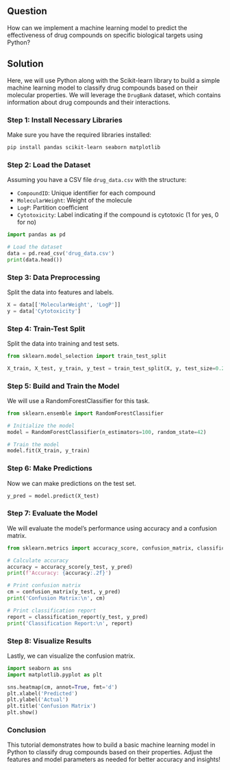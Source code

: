 ## Question
How can we implement a machine learning model to predict the effectiveness of drug compounds on specific biological targets using Python?

## Solution

Here, we will use Python along with the Scikit-learn library to build a simple machine learning model to classify drug compounds based on their molecular properties. We will leverage the `DrugBank` dataset, which contains information about drug compounds and their interactions.

### Step 1: Install Necessary Libraries

Make sure you have the required libraries installed:

```bash
pip install pandas scikit-learn seaborn matplotlib
```

### Step 2: Load the Dataset

Assuming you have a CSV file `drug_data.csv` with the structure:
- `CompoundID`: Unique identifier for each compound
- `MolecularWeight`: Weight of the molecule
- `LogP`: Partition coefficient
- `Cytotoxicity`: Label indicating if the compound is cytotoxic (1 for yes, 0 for no)

```python
import pandas as pd

# Load the dataset
data = pd.read_csv('drug_data.csv')
print(data.head())
```

### Step 3: Data Preprocessing

Split the data into features and labels.

```python
X = data[['MolecularWeight', 'LogP']]
y = data['Cytotoxicity']
```

### Step 4: Train-Test Split

Split the data into training and test sets.

```python
from sklearn.model_selection import train_test_split

X_train, X_test, y_train, y_test = train_test_split(X, y, test_size=0.2, random_state=42)
```

### Step 5: Build and Train the Model

We will use a RandomForestClassifier for this task.

```python
from sklearn.ensemble import RandomForestClassifier

# Initialize the model
model = RandomForestClassifier(n_estimators=100, random_state=42)

# Train the model
model.fit(X_train, y_train)
```

### Step 6: Make Predictions

Now we can make predictions on the test set.

```python
y_pred = model.predict(X_test)
```

### Step 7: Evaluate the Model

We will evaluate the model’s performance using accuracy and a confusion matrix.

```python
from sklearn.metrics import accuracy_score, confusion_matrix, classification_report

# Calculate accuracy
accuracy = accuracy_score(y_test, y_pred)
print(f'Accuracy: {accuracy:.2f}')

# Print confusion matrix
cm = confusion_matrix(y_test, y_pred)
print('Confusion Matrix:\n', cm)

# Print classification report
report = classification_report(y_test, y_pred)
print('Classification Report:\n', report)
```

### Step 8: Visualize Results

Lastly, we can visualize the confusion matrix.

```python
import seaborn as sns
import matplotlib.pyplot as plt

sns.heatmap(cm, annot=True, fmt='d')
plt.xlabel('Predicted')
plt.ylabel('Actual')
plt.title('Confusion Matrix')
plt.show()
```

### Conclusion

This tutorial demonstrates how to build a basic machine learning model in Python to classify drug compounds based on their properties. Adjust the features and model parameters as needed for better accuracy and insights!